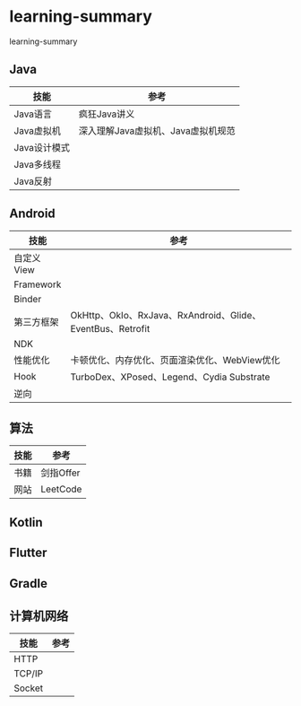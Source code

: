 # learning-summary
learning-summary

## Java

|技能|参考|
|---|---|
|Java语言|疯狂Java讲义|
|Java虚拟机|深入理解Java虚拟机、Java虚拟机规范|
|Java设计模式||
|Java多线程||
|Java反射||

## Android

|技能|参考|
|---|---|
|自定义View||
|Framework||
|Binder||
|第三方框架|OkHttp、OkIo、RxJava、RxAndroid、Glide、EventBus、Retrofit|
|NDK||
|性能优化|卡顿优化、内存优化、页面渲染优化、WebView优化|
|Hook|TurboDex、XPosed、Legend、Cydia Substrate|
|逆向||

## 算法

|技能|参考|
|---|---|
|书籍|剑指Offer|
|网站|LeetCode|

## Kotlin

## Flutter


## Gradle


## 计算机网络

|技能|参考|
|---|---|
|HTTP||
|TCP/IP|
|Socket|

